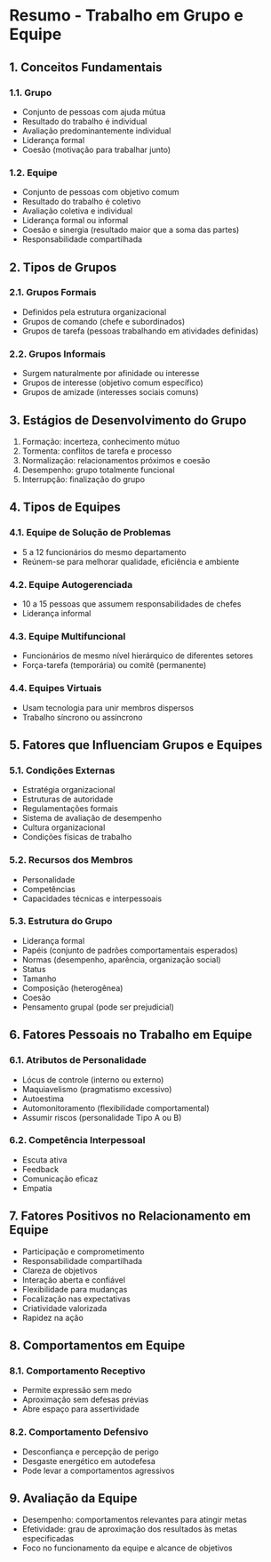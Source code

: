 # Resumo - Trabalho em Grupo e Equipe

## 1. Conceitos Fundamentais

### 1.1. Grupo
- Conjunto de pessoas com ajuda mútua
- Resultado do trabalho é individual
- Avaliação predominantemente individual
- Liderança formal
- Coesão (motivação para trabalhar junto)

### 1.2. Equipe
- Conjunto de pessoas com objetivo comum
- Resultado do trabalho é coletivo
- Avaliação coletiva e individual
- Liderança formal ou informal
- Coesão e sinergia (resultado maior que a soma das partes)
- Responsabilidade compartilhada

## 2. Tipos de Grupos

### 2.1. Grupos Formais
- Definidos pela estrutura organizacional
- Grupos de comando (chefe e subordinados)
- Grupos de tarefa (pessoas trabalhando em atividades definidas)

### 2.2. Grupos Informais
- Surgem naturalmente por afinidade ou interesse
- Grupos de interesse (objetivo comum específico)
- Grupos de amizade (interesses sociais comuns)

## 3. Estágios de Desenvolvimento do Grupo

1. Formação: incerteza, conhecimento mútuo
2. Tormenta: conflitos de tarefa e processo
3. Normalização: relacionamentos próximos e coesão
4. Desempenho: grupo totalmente funcional
5. Interrupção: finalização do grupo

## 4. Tipos de Equipes

### 4.1. Equipe de Solução de Problemas
- 5 a 12 funcionários do mesmo departamento
- Reúnem-se para melhorar qualidade, eficiência e ambiente

### 4.2. Equipe Autogerenciada
- 10 a 15 pessoas que assumem responsabilidades de chefes
- Liderança informal

### 4.3. Equipe Multifuncional
- Funcionários de mesmo nível hierárquico de diferentes setores
- Força-tarefa (temporária) ou comitê (permanente)

### 4.4. Equipes Virtuais
- Usam tecnologia para unir membros dispersos
- Trabalho síncrono ou assíncrono

## 5. Fatores que Influenciam Grupos e Equipes

### 5.1. Condições Externas
- Estratégia organizacional
- Estruturas de autoridade
- Regulamentações formais
- Sistema de avaliação de desempenho
- Cultura organizacional
- Condições físicas de trabalho

### 5.2. Recursos dos Membros
- Personalidade
- Competências
- Capacidades técnicas e interpessoais

### 5.3. Estrutura do Grupo
- Liderança formal
- Papéis (conjunto de padrões comportamentais esperados)
- Normas (desempenho, aparência, organização social)
- Status
- Tamanho
- Composição (heterogênea)
- Coesão
- Pensamento grupal (pode ser prejudicial)

## 6. Fatores Pessoais no Trabalho em Equipe

### 6.1. Atributos de Personalidade
- Lócus de controle (interno ou externo)
- Maquiavelismo (pragmatismo excessivo)
- Autoestima
- Automonitoramento (flexibilidade comportamental)
- Assumir riscos (personalidade Tipo A ou B)

### 6.2. Competência Interpessoal
- Escuta ativa
- Feedback
- Comunicação eficaz
- Empatia

## 7. Fatores Positivos no Relacionamento em Equipe
- Participação e comprometimento
- Responsabilidade compartilhada
- Clareza de objetivos
- Interação aberta e confiável
- Flexibilidade para mudanças
- Focalização nas expectativas
- Criatividade valorizada
- Rapidez na ação

## 8. Comportamentos em Equipe

### 8.1. Comportamento Receptivo
- Permite expressão sem medo
- Aproximação sem defesas prévias
- Abre espaço para assertividade

### 8.2. Comportamento Defensivo
- Desconfiança e percepção de perigo
- Desgaste energético em autodefesa
- Pode levar a comportamentos agressivos

## 9. Avaliação da Equipe
- Desempenho: comportamentos relevantes para atingir metas
- Efetividade: grau de aproximação dos resultados às metas especificadas
- Foco no funcionamento da equipe e alcance de objetivos
